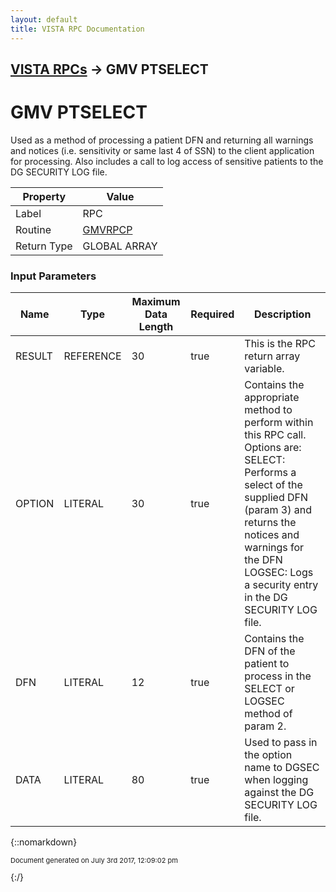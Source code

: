 ```yaml
---
layout: default
title: VISTA RPC Documentation
---
```


## [VISTA RPCs](TableOfContents) &#8594; GMV PTSELECT
# GMV PTSELECT

Used as a method of processing a patient DFN and returning all warnings and notices (i.e. sensitivity or same last 4 of SSN) to the client application for processing.  Also includes a call to log access of sensitive patients to the DG SECURITY LOG file.

Property | Value
--- | ---
Label | RPC
Routine | [GMVRPCP](http://code.osehra.org/dox/Routine_GMVRPCP_source.html)
Return Type | GLOBAL ARRAY


### Input Parameters

Name | Type | Maximum Data Length | Required | Description
--- | --- | --- | --- | ---
RESULT | REFERENCE | 30 | true | This is the RPC return array variable.
OPTION | LITERAL | 30 | true | Contains the appropriate method to perform within this RPC call. Options are:  SELECT: Performs a select of the supplied DFN (param 3) and returns the           notices and warnings for the DFN   LOGSEC: Logs a security entry in the DG SECURITY LOG file.
DFN | LITERAL | 12 | true | Contains the DFN of the patient to process in the SELECT or LOGSEC method of param 2.
DATA | LITERAL | 80 | true | Used to pass in the option name to DGSEC when logging against the DG SECURITY LOG file.



{::nomarkdown} <br/><p style="font-size: 11px">Document generated on July 3rd 2017, 12:09:02 pm</p>{:/}